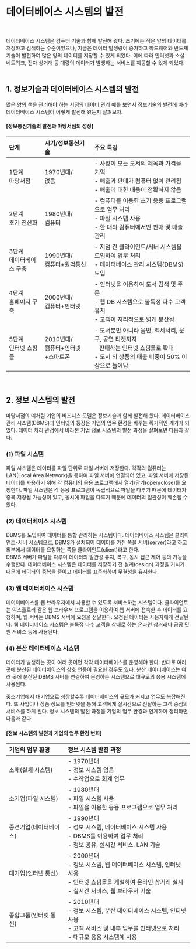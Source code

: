 # 데이터베이스 시스템의 발전
<br/>

데이터베이스 시스템은 컴퓨터 기술과 함께 발전해 왔다.
초기에는 적은 양의 데이터를 저장하고 검색하는 수준이었으나, 지금은 데이터 발생량이 증가하고 하드웨어와 반도체 기술이 발전하여 많은 양의 데이터를 저장할 수 있게 되었다.
이에 따라 인터넷과 소셜 네트워크, 전자 상거래 등 대량의 데이터가 발생하는 서비스를 제공할 수 있게 되었다.
<br/>
<br/>
## 1. 정보기술과 데이터베이스 시스템의 발전
많은 양의 책을 관리해야 하는 서점의 데이터 관리 예를 보면서 정보기술의 발전에 따라 데이터베이스 시스템이 어떻게 발전해 왔는지 살펴보자.

#### [정보통신기술의 발전과 마당서점의 성장]
|단계|시기/정보통신기술|주요 특징|
|:---|:---|:---|
|1단계<br/>마당서점|1970년대/<br/>없음|- 사장이 모든 도서의 제목과 가격을 기억<br/>- 매출과 판매가 컴퓨터 없이 관리됨<br/>- 매출에 대한 내용이 정확하지 않음|
|2단계<br/>초기 전산화|1980년대/<br/>컴퓨터|- 컴퓨터를 이용한 초기 응용 프로그램으로 업무 처리<br/>- 파일 시스템 사용<br/>- 한 대의 컴퓨터에서만 판매 및 매출 관리|
|3단계<br/>데이터베이스 구축|1990년대/<br/>컴퓨터+원격통신|- 지점 간 클라이언트/서버 시스템을 도입하여 업무 처리<br/>- 데이터베이스 관리 시스템(DBMS) 도입|
|4단계<br/>홈페이지 구축|2000년대/<br/>컴퓨터+인터넷|- 인터넷을 이용하여 도서 검색 및 주문<br/>- 웹 DB 시스템으로 불특정 다수 고객 유치<br/>- 고객이 지리적으로 넓게 분산됨|
|5단계<br/>인터넷 쇼핑몰|2010년대/<br/>컴퓨터+인터넷+스마트폰|- 도서뿐만 아니라 음반, 액세서리, 문구, 공연 티켓까지<br/>&nbsp;&nbsp;&nbsp;판매하는 인터넷 쇼핑몰로 확대<br/>- 도서 외 상품의 매출 비중이 50% 이상으로 늘어남|
<br/>

## 2. 정보 시스템의 발전
마당서점의 예처럼 기업의 비즈니스 모델은 정보기술과 함께 발전해 왔다. 데이터베이스 관리 시스템(DBMS)과 인터넷의 등장은 기업의 업무 환경을 바꾸는 획기적인 계기가 되었다.
데이터 처리 관점에서 바라본 기업 정보 시스템의 발전 과정을 살펴보면 다음과 같다.

### (1) 파일 시스템
파일 시스템은 데이터를 파일 단위로 파일 서버에 저장한다.
각각의 컴퓨터는 LAN(Local Area Network)을 통하여 파일 서버에 연결되어 있고, 파일 서버에 저장된 데이터를 사용하기 위해 각 컴퓨터의 응용 프로그램에서 열기/닫기(open/close)를
요청한다. 파일 시스템은 각 응용 프로그램이 독립적으로 파일을 다루기 때문에 데이터가 중복 저장될 가능성이 있고, 동시에 파일을 다루기 때문에 데이터의 일관성이 훼손될 수 있다.

### (2) 데이터베이스 시스템
DBMS를 도입하여 데이터를 통합 관리하는 시스템이다.
데이터베이스 시스템은 클라이언트-서버 시스템으로, DBMS가 설치되어 데이터를 가진 쪽을 서버(server)라고 하고 외부에서 데이터를 요청하는 쪽을 클라이언트(client)라고 한다.<br/>
DBMS 서버가 파일을 다루며 데이터의 일관성 유지, 복구, 동시 접근 제어 등의 기능을 수행한다.
데이터베이스 시스템은 데이터를 저장하기 전 설계(design) 과정을 거치기 때문에 데이터의 중복을 줄이고 데이터를 표준화하며 무결성을 유지한다.

### (3) 웹 데이터베이스 시스템
데이터베이스를 웹 브라우저에서 사용할 수 있도록 서비스하는 시스템이다.
클라이언트는 익스플로러 같은 웹 브라우저 프로그램을 이용하여 웹 서버에 접속한 후 데이터를 요청하며, 웹 서버는 DBMS 서버에 요청을 전달한다.
요청된 데이터는 사용자에게 전달된다. 웹 데이터베이스 시스템은 불특정 다수 고객을 상대로 하는 온라인 상거래나 공공 민원 서비스 등에 사용된다.

### (4) 분산 데이터베이스 시스템
데이터가 발생하는 곳이 여러 곳이면 각각 데이터베이스를 운영해야 한다. 반대로 여러 곳에 분산된 데이터베이스의 상호 연동이 필요한 경우도 있다.
분산 데이터베이스는 여러 곳에 분산된 DBMS 서버를 연결하여 운영하는 시스템으로 대규모의 응용 시스템에 사용된다.

중소기업에서 대기업으로 성장할수록 데이터베이스의 규모가 커지고 업무도 복잡해진다.
또 사업이나 상품 정보를 인터넷을 통해 고객에게 실시간으로 전달하는 고객 중심의 서비스를 하게 된다. 정보 시스템의 발전 과정을 기업의 업무 환경과 연계하여 정리하면 다음과 같다.

#### [정보 시스템의 발전과 기업의 업무 환경 변화]
|기업의 업무 환경|정보 시스템 발전 과정|
|:---|:---|
|소매(실체 시스템)|- 1970년대<br/>- 정보 시스템 없음<br/>- 수작업으로 회계 업무|
|소기업(파일 시스템)|- 1980년대<br/>- 파일 시스템 사용<br/>- 파일을 이용한 응용 프로그램으로 업무 처리|
|중견기업(데이터베이스)|- 1990년대<br/>- 정보 시스템, 데이터베이스 시스템 사용<br/>- DBMS를 이용하여 업무 처리<br/>- 정보 공유, 실시간 서비스, LAN 기술|
|대기업(인터넷 통신)|- 2000년대<br/>- 정보 시스템, 웹 데이터베이스 시스템, 인터넷 사용<br/>- 인터넷 쇼핑몰을 개설하여 온라인 상거래 실시<br/>- 실시간 서비스, 웹 브라우저 기술|
|종합그룹(인터넷 통신)|- 2010년대<br/>- 정보 시스템, 분산 데이터베이스 시스템, 인터넷 사용<br/>- 고객 서비스 및 내부 업무를 인터넷으로 처리<br/>- 대규모 응용 시스템에 사용|
